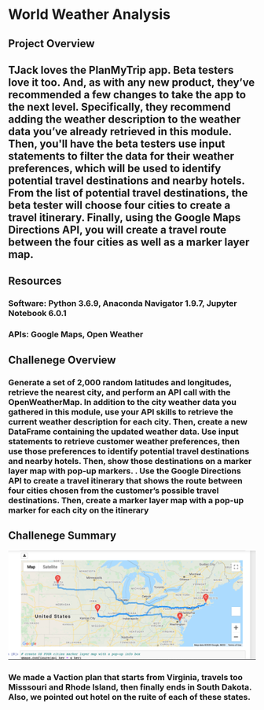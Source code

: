 # World Weather Analysis

## Project Overview 
## TJack loves the PlanMyTrip app. Beta testers love it too. And, as with any new product, they’ve recommended a few changes to take the app to the next level. Specifically, they recommend adding the weather description to the weather data you’ve already retrieved in this module. Then, you'll have the beta testers use input statements to filter the data for their weather preferences, which will be used to identify potential travel destinations and nearby hotels. From the list of potential travel destinations, the beta tester will choose four cities to create a travel itinerary. Finally, using the Google Maps Directions API, you will create a travel route between the four cities as well as a marker layer map.

## Resources 
### Software: Python 3.6.9, Anaconda Navigator 1.9.7, Jupyter Notebook 6.0.1
### APIs: Google Maps, Open Weather

## Challenege Overview

### Generate a set of 2,000 random latitudes and longitudes, retrieve the nearest city, and perform an API call with the OpenWeatherMap. In addition to the city weather data you gathered in this module, use your API skills to retrieve the current weather description for each city. Then, create a new DataFrame containing the updated weather data. Use input statements to retrieve customer weather preferences, then use those preferences to identify potential travel destinations and nearby hotels. Then, show those destinations on a marker layer map with pop-up markers. . Use the Google Directions API to create a travel itinerary that shows the route between four cities chosen from the customer’s possible travel destinations. Then, create a marker layer map with a pop-up marker for each city on the itinerary
## Challenege Summary
![](Vacation_Itinerary/WeatherPy_vacation_map.png)
### We made a Vaction plan that starts from Virginia, travels too Misssouri and Rhode Island, then finally ends in South Dakota. Also, we pointed out hotel on the ruite of each of these states. 
